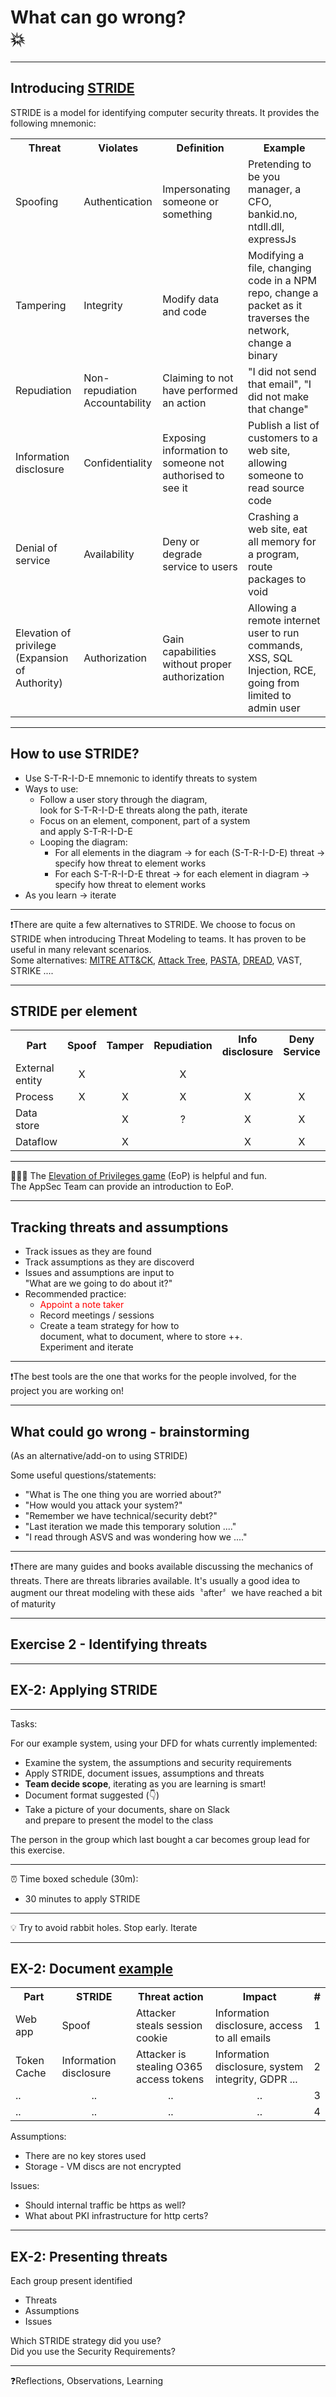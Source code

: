 <!-- markdownlint-disable MD033 -->

# What can go wrong? </br>💥

---

## Introducing [STRIDE](https://en.wikipedia.org/wiki/STRIDE_(security))

STRIDE is a model for identifying computer security threats. It provides the following mnemonic: <!-- .element: style="font-size:0.65em"-->

 <table><!-- .element: style="font-size:0.60em"-->
  <tr>
    <th>Threat</th>
    <th>Violates</th>
    <th>Definition</th>
    <th>Example</th>
  </tr>
  <tr>
    <td>Spoofing</td>
    <td>Authentication</td>
    <td>Impersonating someone or something</td>
    <td>Pretending to be you manager, a CFO, bankid.no, ntdll.dll, expressJs</td>
  </tr>
  <tr>
    <td>Tampering</td>
    <td>Integrity</td>
    <td>Modify data and code</td>
    <td>Modifying a file, changing code in a NPM repo, change a packet as it traverses the network, change a binary</td>
  </tr>
  <tr>
    <td>Repudiation</td>
    <td>Non-repudiation </br>Accountability</td>
    <td>Claiming to not have performed an action</td>
    <td>"I did not send that email", "I did not make that change"</td>
  </tr>
  <tr>
    <td>Information disclosure</td>
    <td>Confidentiality</td>
    <td>Exposing information to someone not authorised to see it</td>
    <td>Publish a list of customers to a web site, allowing someone to read source code</td>
  </tr>
  <tr>
    <td>Denial of service</td>
    <td>Availability</td>
    <td>Deny or degrade service to users</td>
    <td>Crashing a web site, eat all memory for a program, route packages to void</td>
  </tr>
  <tr>
    <td>Elevation of privilege</br>(Expansion of Authority)</td>
    <td>Authorization</td>
    <td>Gain capabilities without proper authorization</td>
    <td>Allowing a remote internet user to run commands, XSS, SQL Injection, RCE, going from limited to admin user</td>
  </tr>  
</table>

---

## How to use STRIDE?

<div><!-- .element: style="font-size:0.7em"-->

- Use S-T-R-I-D-E mnemonic to identify threats to system<!-- .element: class="fragment" data-fragment-index="1" -->
- Ways to use:<!-- .element: class="fragment" data-fragment-index="3" -->
  - Follow a user story through the diagram,<!-- .element: class="fragment" data-fragment-index="4" --> </br>look for S-T-R-I-D-E threats along the path, iterate<!-- .element: class="fragment" data-fragment-index="4" -->
  - Focus on an element, component, part of a system </br>and apply S-T-R-I-D-E<!-- .element: class="fragment" data-fragment-index="5" -->
  - Looping the diagram:<!-- .element: class="fragment" data-fragment-index="6" -->
    - For all elements in the diagram -> for each (S-T-R-I-D-E) threat -> </br>specify how threat to element works<!-- .element: class="fragment" data-fragment-index="7" -->
    - For each S-T-R-I-D-E threat -> for each element in diagram -> </br>specify how threat to element works<!-- .element: class="fragment" data-fragment-index="8" --> 
- As you learn -> iterate<!-- .element: class="fragment" data-fragment-index="9" -->

</div>

<hr>

❗️There are quite a few alternatives to STRIDE. We choose to focus on STRIDE when introducing Threat Modeling to teams. It has proven to be useful in many relevant scenarios.<!-- .element: style="font-size:0.7em"--><!-- .element: class="fragment" data-fragment-index="10" -->
</br>Some alternatives: [MITRE ATT&CK](https://attack.mitre.org/), [Attack Tree](https://en.wikipedia.org/wiki/Attack_tree), [PASTA](https://versprite.com/tag/pasta-threat-modeling/), [DREAD](https://en.wikipedia.org/wiki/DREAD_%28risk_assessment_model%29), VAST, STRIKE .... <!-- .element: style="font-size:0.5em"-->

---

## STRIDE per element

<table><!-- .element: style="font-size:0.8em"-->
    <tr>
        <th>Part</th>
        <th>Spoof</th>
        <th>Tamper</th>
        <th>Repudiation</th>
        <th>Info disclosure</th>
        <th>Deny Service</th>
        <th>EoP</th>
    </tr>
    <tr>
        <td>External entity</td>
        <td align="center">X</td>
        <td align="center"></td>
        <td align="center">X</td>
        <td align="center"></td>
        <td align="center"></td>
        <td align="center"></td>
    </tr>
    <tr>
        <td>Process</td>
        <td align="center">X</td>
        <td align="center">X</td>
        <td align="center">X</td>
        <td align="center">X</td>
        <td align="center">X</td>
        <td align="center">X</td>
    </tr>
    <tr>
        <td>Data store</td>
        <td align="center"></td>
        <td align="center">X</td>
        <td align="center">?</td>
        <td align="center">X</td>
        <td align="center">X</td>
        <td align="center"></td>
    </tr>
    <tr>
        <td>Dataflow</td>
        <td align="center"></td>
        <td align="center">X</td>
        <td align="center"></td>
        <td align="center">X</td>
        <td align="center">X</td>
        <td align="center"></td>
    </tr>

</table>

<hr>

🕵🏻‍♂️ The [Elevation of Privileges game](https://github.com/adamshostack/eop) (EoP) is helpful and fun. </br>The AppSec Team can provide an introduction to EoP.

---

## Tracking threats and assumptions

- Track issues as they are found<!-- .element: class="fragment" data-fragment-index="1" -->
- Track assumptions as they are discoverd<!-- .element: class="fragment" data-fragment-index="2" -->
- Issues and assumptions are input to<!-- .element: class="fragment" data-fragment-index="3" --> </br>"What are we going to do about it?"<!-- .element: class="fragment" data-fragment-index="3" -->
- Recommended practice:<!-- .element: class="fragment" data-fragment-index="4" -->
  - <!-- .element: class="fragment" data-fragment-index="5" --><a style="color:red">Appoint a note taker</a><!-- .element: class="fragment" data-fragment-index="5" -->
  - Record meetings / sessions<!-- .element: class="fragment" data-fragment-index="6" -->
  - Create a team strategy for how to </br>document, what to document, where to store ++. </br>Experiment and iterate<!-- .element: class="fragment" data-fragment-index="7" -->

<hr>

❗️The best tools are the one that works for the people involved, for the project you are working on!<!-- .element: class="fragment" data-fragment-index="8" -->

---

## What could go wrong - brainstorming

(As an alternative/add-on to using STRIDE)<!-- .element: style="font-size:0.6em"-->

Some useful questions/statements:

- "What is The one thing you are worried about?"<!-- .element: class="fragment" data-fragment-index="1" -->
- "How would you attack your system?"<!-- .element: class="fragment" data-fragment-index="2" -->
- "Remember we have technical/security debt?"<!-- .element: class="fragment" data-fragment-index="4" -->
- "Last iteration we made this temporary solution ...."<!-- .element: class="fragment" data-fragment-index="5" -->
- "I read through ASVS and was wondering how we ...."<!-- .element: class="fragment" data-fragment-index="6" -->

<hr>

❗️There are many guides and books available discussing the mechanics of threats. There are threats libraries available. It's usually a good idea to augment our threat modeling with these aids〝after〞we have reached a bit of maturity<!-- .element: class="fragment" data-fragment-index="8" style="font-size:0.8em" -->

---

## Exercise 2 - Identifying threats

---

## EX-2: Applying STRIDE

<hr>

<div align="left"><!-- .element: style="font-size:0.8em"-->

Tasks:

For our example system, using your DFD for whats currently implemented:

- Examine the system, the assumptions and security requirements
- Apply STRIDE, document issues, assumptions and threats
- **Team decide scope**, iterating as you are learning is smart!
- Document format suggested (👇)
- Take a picture of your documents, share on Slack </br>and prepare to present the model to the class

The person in the group which last bought a car becomes group lead for this exercise.

<hr>

⏰ Time boxed schedule (30m):

- 30 minutes to apply STRIDE

<hr>

💡 Try to avoid rabbit holes. Stop early. Iterate

</div>

---

## EX-2: Document <u>example</u>

<table><!-- .element: style="font-size:0.65em"-->
    <tr>
        <th>Part</th>
        <th>STRIDE</th>
        <th>Threat action</th>
        <th>Impact</th>
        <th>#</th>
    </tr>
    <tr>
        <td>Web app</td>
        <td>Spoof</td>
        <td>Attacker steals session cookie</td>
        <td>Information disclosure, access to all emails</td>
        <td>1</td>
    </tr>
    <tr>
        <td>Token Cache</td>
        <td>Information disclosure</td>
        <td>Attacker is stealing O365 access tokens</td>
        <td>Information disclosure, system integrity, GDPR ...</td>
        <td>2</td>
    </tr>
    <tr>
        <td>..</td>
        <td align="center">..</td>
        <td align="center">..</td>
        <td align="center">..</td>
        <td align="center">3</td>
    </tr>
    <tr>
        <td>..</td>
        <td align="center">..</td>
        <td align="center">..</td>
        <td align="center">..</td>
        <td align="center">4</td>
    </tr>
</table>

<div align="left"><!-- .element: style="font-size:0.6em"-->

Assumptions:

- There are no key stores used
- Storage - VM discs are not encrypted

Issues:

- Should internal traffic be https as well?
- What about PKI infrastructure for http certs?
  
</div>

---

## EX-2: Presenting threats

Each group present identified

- Threats
- Assumptions
- Issues

Which STRIDE strategy did you use?</br>Did you use the Security Requirements?

<hr>

❓Reflections, Observations, Learning